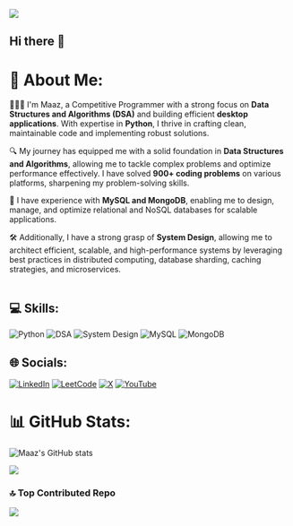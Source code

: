 [![](https://visitcount.itsvg.in/api?id=0maaz-01&icon=1&color=0)](https://visitcount.itsvg.in)
## Hi there 👋

# 💫 About Me:

👨🏻‍💻 I'm Maaz, a Competitive Programmer with a strong focus on **Data Structures and Algorithms (DSA)** and building efficient **desktop applications**. With expertise in **Python**, I thrive in crafting clean, maintainable code and implementing robust solutions.  

🔍 My journey has equipped me with a solid foundation in **Data Structures and Algorithms**, allowing me to tackle complex problems and optimize performance effectively. I have solved **900+ coding problems** on various platforms, sharpening my problem-solving skills.  

💾 I have experience with **MySQL and MongoDB**, enabling me to design, manage, and optimize relational and NoSQL databases for scalable applications.  

🛠️ Additionally, I have a strong grasp of **System Design**, allowing me to architect efficient, scalable, and high-performance systems by leveraging best practices in distributed computing, database sharding, caching strategies, and microservices. <br><br>



## 💻 Skills:
![Python](https://img.shields.io/badge/python-3670A0?style=for-the-badge&logo=python&logoColor=ffdd54) ![DSA](https://img.shields.io/badge/Data%20Structures%20%26%20Algorithms-ffa500?style=for-the-badge&logo=algolia&logoColor=white)
![System Design](https://img.shields.io/badge/System%20Design-0078D6?style=for-the-badge&logo=microsoft&logoColor=white) 
![MySQL](https://img.shields.io/badge/mysql-4479A1.svg?style=for-the-badge&logo=mysql&logoColor=white) ![MongoDB](https://img.shields.io/badge/MongoDB-4EA94B?style=for-the-badge&logo=mongodb&logoColor=white) 







## 🌐 Socials:

[![LinkedIn](https://img.shields.io/badge/LinkedIn-%230077B5.svg?logo=linkedin&logoColor=white)](https://linkedin.com/in/mohammed-maaz-rayeen-b914a4303)
[![LeetCode](https://img.shields.io/badge/LeetCode-000000?style=for-the-badge&logo=LeetCode&logoColor=#d16c06)](https://leetcode.com/u/_maaz_1/)
 [![X](https://img.shields.io/badge/X-black.svg?logo=X&logoColor=white)](https://x.com/@1_maaz_1) [![YouTube](https://img.shields.io/badge/YouTube-%23FF0000.svg?logo=YouTube&logoColor=white)](https://www.youtube.com/@TheUltimateCoder-g2q) 



# 📊 GitHub Stats:
![Maaz's GitHub stats](https://github-readme-stats.vercel.app/api?username=0maaz-01&show_icons=true&theme=radical)

![](https://github-readme-streak-stats.herokuapp.com/?user=0maaz-01&theme=dark&hide_border=false)<br/>

### 🔝 Top Contributed Repo
![](https://github-contributor-stats.vercel.app/api?username=0maaz-01&limit=5&theme=dark&combine_all_yearly_contributions=true)



  
<!-- Proudly created with GPRM ( https://gprm.itsvg.in ) -->



<!--
**0maaz-01/0maaz-01** is a ✨ special_ ✨ repository because its `README.md` (this file) appears on your GitHub profile.

Here are some ideas to get you started:

- 🔭 I’m currently working on ...
- 🌱 I
- 👯 I’m looking to collaborate on ...
- 🤔 I’m looking for help with ...
- 💬 Ask me about ...
- 📫 How to reach me: ...
- 😄 Pronouns: ...
- ⚡ Fun fact: ...
-->
